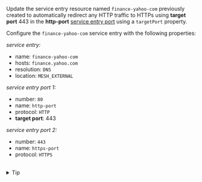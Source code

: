 Update the service entry resource named `finance-yahoo-com` previously created 
to automatically redirect any HTTP traffic to HTTPs using **target port** 443 
in the **http-port** [service entry port](https://istio.io/latest/docs/reference/config/networking/service-entry/#ServicePort) using a `targetPort` property.


Configure the `finance-yahoo-com` service entry with the following properties:


*service entry:*
- name: `finance-yahoo-com`
- hosts: `finance.yahoo.com`
- resolution: `DNS`
- location: `MESH_EXTERNAL`

*service entry port 1:*
- number: `80`
- name: `http-port`
- protocol: `HTTP`
- **target port**: 443

*service entry port 2:*
- number: `443`
- name: `https-port`
- protocol: `HTTPS`


<br>
<details><summary>Tip</summary>

```plain
apiVersion: networking.istio.io/v1alpha3
kind: ServiceEntry
metadata:
  name: finance-yahoo-com
spec:
  hosts:
    - finance.yahoo.com
  ports:
    - number: 80
      name: http-port
      protocol: HTTP
      targetPort: // TODO
    - number: 443
      name: https-port
      protocol: HTTPS
  resolution: DNS
  location: MESH_EXTERNAL
```{{copy}}
</details>

<br>
<details><summary>Solution</summary>

```plain
apiVersion: networking.istio.io/v1alpha3
kind: ServiceEntry
metadata:
  name: finance-yahoo-com
spec:
  hosts:
    - finance.yahoo.com
  ports:
    - number: 80
      name: http-port
      protocol: HTTP
      targetPort: 443
    - number: 443
      name: https-port
      protocol: HTTPS
  resolution: DNS
  location: MESH_EXTERNAL
```{{copy}}
</details>
